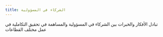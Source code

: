 ```yaml
---
title: الشركاء في المسؤولية
---
```

تبادل الأفكار والخبرات بين الشركاء في المسؤولية والمساهمة في تحقيق التكاملية في عمل مختلف القطاعات